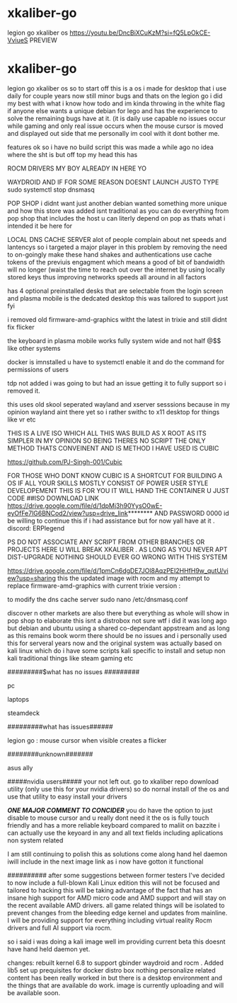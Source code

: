 # xkaliber-go
legion go xkaliber os 
https://youtu.be/DncBiXCuKzM?si=fQ5LpOkCE-VviueS   PREVIEW
# xkaliber-go
legion go xkaliber os 
so to start off this is a os i made for desktop that i use daily for couple years now still minor bugs and thats on the legion go 
i did my best with what i know how todo and im kinda throwing in the white flag if anyone else wants a unique debian for lego 
and has the experience to solve the remaining bugs have at it. (it is daily use capable no issues occur while gaming and only real issue occurs when the 
mouse cursor is moved and displayed out side that me personally im cool with it dont bother me.

features ok so i have no build script this was made a while ago no idea where the sht is but off top my head this has

ROCM DRIVERS MY BOY ALREADY IN HERE YO

WAYDROID AND IF FOR SOME REASON DOESNT LAUNCH JUSTO TYPE sudo systemctl stop dnsmasq

POP SHOP i didnt want just another debian wanted something more unique and how this store was
added isnt traditional as you can do everything from pop shop that includes the host u can literly 
depend on pop as thats what i intended it be here for

LOCAL DNS CACHE SERVER alot of people complain about net speeds and lantencys so i targeted a major player in this problem by removing the need
to on-goingly make these hand shakes and authentications use cache tokens of the previuis engagment which means a good of bit of bandwidth will no longer 
(waist the time to reach out over the internet by using locally stored keys thus improving networks speeds all around in all factors

has 4 optional preinstalled desks that are selectable from the login screen and plasma mobile is the dedcated desktop this was tailored to support just fyi

i removed old firmware-amd-graphics witht the latest in trixie and still didnt fix flicker

the keyboard in plasma mobile works fully system wide and not half @$$ like other systems

docker is imnstalled u have to systemctl enable it and do the command for permissions of users

tdp not added i was going to but had an issue getting it to fully support so i removed it.

this uses old skool seperated wayland and xserver sesssions because in my opinion wayland aint there yet so i rather swithc to x11 desktop for things like vr etc

THIS IS A LIVE ISO WHICH ALL THIS WAS BUILD AS X ROOT AS ITS SIMPLER IN MY OPINION SO BEING THERES NO SCRIPT THE ONLY METHOD THATS CONVEINENT AND IS METHOD I HAVE USED IS CUBIC

https://github.com/PJ-Singh-001/Cubic

FOR THOSE WHO DONT KNOW CUBIC IS A SHORTCUT FOR BUILDING A OS IF ALL YOUR SKILLS MOSTLY CONSIST OF POWER USER STYLE DEVELOPEMENT THIS IS FOR YOU IT WILL HAND THE CONTAINER U JUST CODE 
##ISO DOWNLOAD LINK https://drive.google.com/file/d/1dpMj3h90YysO0wE-eyOfFe7lG6BNCod2/view?usp=drive_link********             AND PASSWORD 0000 
id be willing to continue this if i had assistance but for now yall have at it . discord: ERPlegend 

PS DO NOT ASSOCIATE ANY SCRIPT FROM OTHER BRANCHES OR PROJECTS HERE U WILL BREAK XKALIBER . 
AS LONG AS YOU NEVER APT DIST-UPGRADE NOTHING SHOULD EVER GO WRONG WITH THIS SYSTEM


https://drive.google.com/file/d/1pmCn6dgDE7JOl8AqzPEI2HHfH9w_qutU/view?usp=sharing
this the updated image with rocm and my attempt to replace firmware-amd-graphics with current trixie version :


to modify the dns cache server
sudo nano /etc/dnsmasq.conf

discover n other markets are also there but everything as whole will show in pop shop to elaborate this isnt a distrobox not sure wtf i did it was long ago but debian and ubuntu using a shared co-dependant appstream and as long as this remains book worm there should be no issues and i personally used this for serveral years now and the original system was actually based on kali linux which do i have some scripts kali specific to install and setup non kali traditional things like steam gaming etc 

#########$what has no issues #########

pc

laptops

steamdeck

#########what has issues######

legion go : mouse cursor when visible creates a flicker

########unknown#######

asus ally

#####nvidia users#####
your not left out. go to xkaliber repo download utility (only use this for your nvidia drivers) 
so do nornal install of the os and use that utility to easy install your drivers
 
***ONE MAJOR COMMENT TO CONCIDER***
you do have the option to just disable to mouse cursor and u really dont need it the os is fully touch friendly and has a more reliable keyboard compared to maliit on bazzite i can actually use the keyoard in any and all text fields including aplications non system related

I am still continuing to polish this as solutions come along hand hel daemon
iwill include in the next image link as i now have gotton it functional 

##########
after some suggestions between former testers I've decided to now include a full-blown Kali Linux edition 
this will not be focused and tailored to hacking this will be taking advantage of the fact that 
has an insane high support for AMD micro code and AMD support and will stay on the recent available 
AMD drivers. all game related things will be isolated to prevent changes from the bleeding edge kernel and updates from mainline. I will be providing support for everything including virtual reality 
Rocm drivers and full AI support via rocm.


so i said i was doing a kali image well im providing current beta 
this doesnt have hand held daemon yet.

changes: rebuilt kernel 6.8 to support gbinder waydroid 
and rocm . Added lib5 set up prequisites for docker distro box
nothing personalize related content has been really worked in 
but there is a desktop environment and the things that are available do work.
image is currently uploading and will be available soon.
